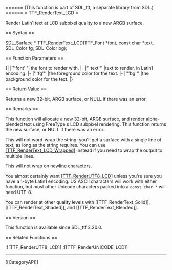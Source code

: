 ====== (This function is part of SDL_ttf, a separate library from SDL.) ======
= TTF_RenderText_LCD =

Render Latin1 text at LCD subpixel quality to a new ARGB surface.

== Syntax ==

<syntaxhighlight lang='c'>
SDL_Surface * TTF_RenderText_LCD(TTF_Font *font,
                const char *text, SDL_Color fg, SDL_Color bg);
</syntaxhighlight>

== Function Parameters ==

{|
|'''font'''
|the font to render with.
|-
|'''text'''
|text to render, in Latin1 encoding.
|-
|'''fg'''
|the foreground color for the text.
|-
|'''bg'''
|the background color for the text.
|}

== Return Value ==

Returns a new 32-bit, ARGB surface, or NULL if there was an error.

== Remarks ==

This function will allocate a new 32-bit, ARGB surface, and render
alpha-blended text using FreeType's LCD subpixel rendering. This function
returns the new surface, or NULL if there was an error.

This will not word-wrap the string; you'll get a surface with a single line
of text, as long as the string requires. You can use
[[TTF_RenderText_LCD_Wrapped]]() instead if you need to wrap the output to
multiple lines.

This will not wrap on newline characters.

You almost certainly want [[TTF_RenderUTF8_LCD]]() unless you're sure you
have a 1-byte Latin1 encoding. US ASCII characters will work with either
function, but most other Unicode characters packed into a <code>const char
*</code> will need UTF-8.

You can render at other quality levels with [[TTF_RenderText_Solid]],
[[TTF_RenderText_Shaded]], and [[TTF_RenderText_Blended]].

== Version ==

This function is available since SDL_ttf 2.20.0.

== Related Functions ==

:[[TTF_RenderUTF8_LCD]]
:[[TTF_RenderUNICODE_LCD]]

----
[[CategoryAPI]]


